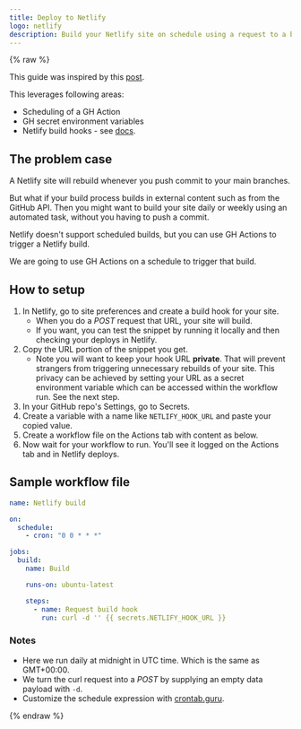 ```yaml
---
title: Deploy to Netlify
logo: netlify
description: Build your Netlify site on schedule using a request to a build hook
---
```


{% raw %}

This guide was inspired by this [post](https://dev.to/chantastic/schedule-netlify-builds-with-github-actions-chron-and-webhooks-17n7).

This leverages following areas:

- Scheduling of a GH Action
- GH secret environment variables
- Netlify build hooks - see [docs](https://docs.netlify.com/configure-builds/build-hooks/).


## The problem case

A Netlify site will rebuild whenever you push commit to your main branches.

But what if your build process builds in external content such as from the GitHub API. Then you might want to build your site daily or weekly using an automated task, without you having to push a commit.

Netlify doesn't support scheduled builds, but you can use GH Actions to trigger a Netlify build.

We are going to use GH Actions on a schedule to trigger that build.


## How to setup

1. In Netlify, go to site preferences and create a build hook for your site. 
    - When you do a _POST_ request that URL, your site will build. 
   - If you want, you can test the snippet by running it locally and then checking your deploys in Netlify.
1. Copy the URL portion of the snippet you get.
    - Note you will want to keep your hook URL **private**. That will prevent strangers from triggering unnecessary rebuilds of your site. This privacy can be achieved by setting your URL as a secret environment variable which can be accessed within the workflow run. See the next step.
1. In your GitHub repo's Settings, go to Secrets.
1. Create a variable with a name like `NETLIFY_HOOK_URL` and paste your copied value.
1. Create a workflow file on the Actions tab with content as below.
1. Now wait for your workflow to run. You'll see it logged on the Actions tab and in Netlify deploys.


## Sample workflow file

```yaml
name: Netlify build

on:
  schedule:
    - cron: "0 0 * * *"

jobs:
  build:
    name: Build

    runs-on: ubuntu-latest

    steps:
      - name: Request build hook
        run: curl -d '' {{ secrets.NETLIFY_HOOK_URL }}
```

### Notes

- Here we run daily at midnight in UTC time. Which is the same as GMT+00:00.
- We turn the curl request into a _POST_ by supplying an empty data payload with `-d`.
- Customize the schedule expression with [crontab.guru](https://crontab.guru).

{% endraw %}
